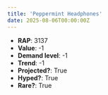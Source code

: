 ```yaml
---
title: 'Peppermint Headphones'
date: 2025-08-06T00:00:00Z
---
```

- **RAP**: 3137
- **Value**: -1
- **Demand level**: -1
- **Trend**: -1
- **Projected?**: True
- **Hyped?**: True
- **Rare?**: True
